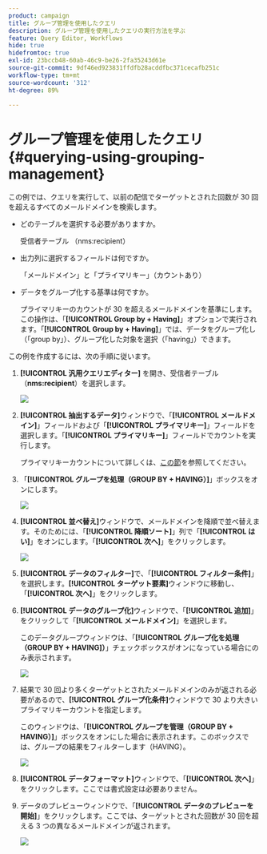 ```yaml
---
product: campaign
title: グループ管理を使用したクエリ
description: グループ管理を使用したクエリの実行方法を学ぶ
feature: Query Editor, Workflows
hide: true
hidefromtoc: true
exl-id: 23bccb48-60ab-46c9-be26-2fa35243d61e
source-git-commit: 9df46ed923831ffdfb28acddfbc371cecafb251c
workflow-type: tm+mt
source-wordcount: '312'
ht-degree: 89%

---
```


# グループ管理を使用したクエリ {#querying-using-grouping-management}



この例では、クエリを実行して、以前の配信でターゲットとされた回数が 30 回を超えるすべてのメールドメインを検索します。

* どのテーブルを選択する必要がありますか。

  受信者テーブル （nms:recipient）

* 出力列に選択するフィールドは何ですか。

  「メールドメイン」と「プライマリキー」（カウントあり）

* データをグループ化する基準は何ですか。

  プライマリキーのカウントが 30 を超えるメールドメインを基準にします。この操作は、「**[!UICONTROL Group by + Having]**」オプションで実行されます。「**[!UICONTROL Group by + Having]**」では、データをグループ化し（「group by」）、グループ化した対象を選択（「having」）できます。

この例を作成するには、次の手順に従います。

1. **[!UICONTROL 汎用クエリエディター]** を開き、受信者テーブル（**nms:recipient**）を選択します。

   ![](assets/query_editor_02.png)

1. **[!UICONTROL 抽出するデータ]**&#x200B;ウィンドウで、「**[!UICONTROL メールドメイン]**」フィールドおよび「**[!UICONTROL プライマリキー]**」フィールドを選択します。「**[!UICONTROL プライマリキー]**」フィールドでカウントを実行します。

   プライマリキーカウントについて詳しくは、[この節](../../platform/using/about-queries-in-campaign.md)を参照してください。

1. 「**[!UICONTROL グループを処理（GROUP BY + HAVING）]**」ボックスをオンにします。

   ![](assets/query_editor_nveau_29.png)

1. **[!UICONTROL 並べ替え]**&#x200B;ウィンドウで、メールドメインを降順で並べ替えます。そのためには、「**[!UICONTROL 降順ソート]**」列で「**[!UICONTROL はい]**」をオンにします。「**[!UICONTROL 次へ]**」をクリックします。

   ![](assets/query_editor_nveau_70.png)

1. **[!UICONTROL データのフィルター]**&#x200B;で、「**[!UICONTROL フィルター条件]**」を選択します。**[!UICONTROL ターゲット要素]**&#x200B;ウィンドウに移動し、「**[!UICONTROL 次へ]**」をクリックします。
1. **[!UICONTROL データのグループ化]**&#x200B;ウィンドウで、「**[!UICONTROL 追加]**」をクリックして「**[!UICONTROL メールドメイン]**」を選択します。

   このデータグループウィンドウは、「**[!UICONTROL グループ化を処理（GROUP BY + HAVING]）**」チェックボックスがオンになっている場合にのみ表示されます。

   ![](assets/query_editor_blocklist_04.png)

1. 結果で 30 回より多くターゲットとされたメールドメインのみが返される必要があるので、**[!UICONTROL グループ化条件]**&#x200B;ウィンドウで 30 より大きいプライマリキーカウントを指定します。

   このウィンドウは、「**[!UICONTROL グループを管理（GROUP BY + HAVING）]**」ボックスをオンにした場合に表示されます。このボックスでは、グループの結果をフィルターします（HAVING）。

   ![](assets/query_editor_blocklist_05.png)

1. **[!UICONTROL データフォーマット]**&#x200B;ウィンドウで、「**[!UICONTROL 次へ]**」をクリックします。ここでは書式設定は必要ありません。
1. データのプレビューウィンドウで、「**[!UICONTROL データのプレビューを開始]**」をクリックします。ここでは、ターゲットとされた回数が 30 回を超える 3 つの異なるメールドメインが返されます。

   ![](assets/query_editor_blocklist_06.png)
